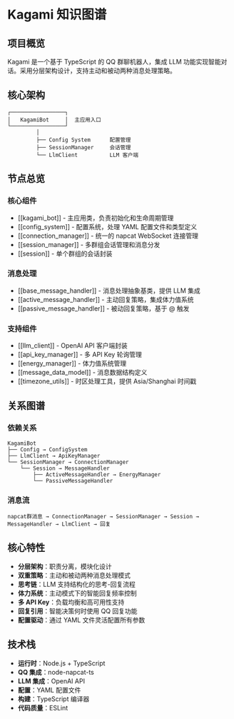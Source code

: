 # Kagami 知识图谱

## 项目概览

Kagami 是一个基于 TypeScript 的 QQ 群聊机器人，集成 LLM 功能实现智能对话。采用分层架构设计，支持主动和被动两种消息处理策略。

## 核心架构

```
┌─────────────────┐
│   KagamiBot     │  主应用入口
└─────────────────┘
         │
         ├── Config System      配置管理
         ├── SessionManager     会话管理
         └── LlmClient          LLM 客户端
```

## 节点总览

### 核心组件
- [[kagami_bot]] - 主应用类，负责初始化和生命周期管理
- [[config_system]] - 配置系统，处理 YAML 配置文件和类型定义
- [[connection_manager]] - 统一的 napcat WebSocket 连接管理
- [[session_manager]] - 多群组会话管理和消息分发
- [[session]] - 单个群组的会话封装

### 消息处理
- [[base_message_handler]] - 消息处理抽象基类，提供 LLM 集成
- [[active_message_handler]] - 主动回复策略，集成体力值系统
- [[passive_message_handler]] - 被动回复策略，基于 @ 触发

### 支持组件
- [[llm_client]] - OpenAI API 客户端封装
- [[api_key_manager]] - 多 API Key 轮询管理
- [[energy_manager]] - 体力值系统管理
- [[message_data_model]] - 消息数据结构定义
- [[timezone_utils]] - 时区处理工具，提供 Asia/Shanghai 时间戳

## 关系图谱

### 依赖关系
```
KagamiBot
├── Config → ConfigSystem
├── LlmClient → ApiKeyManager
└── SessionManager → ConnectionManager
    └── Session → MessageHandler
        ├── ActiveMessageHandler → EnergyManager
        └── PassiveMessageHandler
```

### 消息流
```
napcat群消息 → ConnectionManager → SessionManager → Session → MessageHandler → LlmClient → 回复
```

## 核心特性

- **分层架构**：职责分离，模块化设计
- **双重策略**：主动和被动两种消息处理模式
- **思考链**：LLM 支持结构化的思考-回复流程
- **体力系统**：主动模式下的智能回复频率控制
- **多 API Key**：负载均衡和高可用性支持
- **回复引用**：智能决策何时使用 QQ 回复功能
- **配置驱动**：通过 YAML 文件灵活配置所有参数

## 技术栈

- **运行时**：Node.js + TypeScript
- **QQ 集成**：node-napcat-ts
- **LLM 集成**：OpenAI API
- **配置**：YAML 配置文件
- **构建**：TypeScript 编译器
- **代码质量**：ESLint